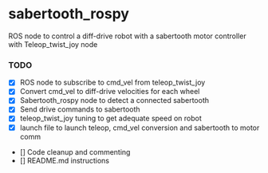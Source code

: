 # sabertooth_rospy

ROS node to control a diff-drive robot with a sabertooth motor controller with Teleop_twist_joy node

### TODO

- [x] ROS node to subscribe to cmd_vel from teleop_twist_joy
- [x] Convert cmd_vel to diff-drive velocities for each wheel
- [x] Sabertooth_rospy node to detect a connected sabertooth
- [x] Send drive commands to sabertooth
- [x] teleop_twist_joy tuning to get adequate speed on robot
- [x] launch file to launch teleop, cmd_vel conversion and sabertooth to motor comm
- [] Code cleanup and commenting
- [] README.md instructions
